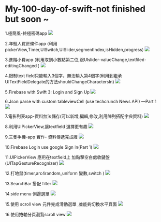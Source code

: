 # My-100-day-of-swift-not finished but soon ~


1.極簡風-終極密碼app
![](https://cdn-images-1.medium.com/max/1760/1*A7zcIq3GUUy7WhBicK1ydw.gif)

2.年輕人買房條件app (利用pickerView,Timer,UISwitch,UISlider,segmentIndex,isHidden,progress)
![](https://cdn-images-1.medium.com/max/1760/1*1c4Q6hd9s-VgLvQ8cEEQVg.gif)

3.進階小費app (利用取到小數點第二位,跟UIslider-valueChange,textfiled-editingChanged )
![](https://cdn-images-1.medium.com/max/1760/1*jD9BwonjXg3abTqLqhDyGg.gif)

4.限制text field只能輸入3個字，無法輸入第4個字(利用到繼承UITextFieldDelegate的方法shouldChangeCharactersIn)
![](https://cdn-images-1.medium.com/max/1760/1*1jiirjJdp6brhqC_3YC0RA.gif)

5.Firebase with Swift 3: Login and Sign Up
![](https://cdn-images-1.medium.com/max/1760/1*2Ni4NOD1J86TFDjeUXMTEA.gif)

6.Json parse with custom tableviewCell (use techcrunch News API) —Part 1
![](https://cdn-images-1.medium.com/max/1760/1*Ucei4DybeKUTN78X1UYTQQ.gif)

7.電影列表app-資料無法儲存(可以新增,編輯,修改,利用陣列搭配字典資料)
![](https://cdn-images-1.medium.com/max/1760/1*WoQuWWnMB7oYpTbyD_U-KA.gif)

8.利用UIPickerView,讓textfield 選擇更有趣
![](https://cdn-images-1.medium.com/max/1760/1*nhoxNag5_DxOh2Tf8U30_A.gif)

9.三隻手機-app 實作- 資料傳遞完成版
![](https://cdn-images-1.medium.com/max/1760/1*qYWQ1mXzJIoEdppoOnbx-g.gif)

10.Firebase Login use google Sign In(Part 1)
![](https://cdn-images-1.medium.com/max/1760/1*m86tLYowRxDqtc-jj-RrZw.gif)

11.UIPickerView 應用在textfield上 加點擊空白處收鍵盤(UITapGestureRecognizer)
![](https://cdn-images-1.medium.com/max/1760/1*J7tv05Bu1H-XwDmtoJdUhQ.gif)

12.打地鼠(timer,arc4random_uniform 變數,switch )
![](https://cdn-images-1.medium.com/max/1760/1*Vx7MIhqzrb9e1KDZQ0AEOA.gif)

13.SearchBar 搭配 filter
![](https://cdn-images-1.medium.com/max/1760/1*FEwzpFADV0WS8nJeRWN_1w.gif)

14.side menu 側邊選單
![](https://cdn-images-1.medium.com/max/880/1*dkKZGDk5ftLcxEHRW6y1lQ.gif)

15.使用 scroll view 元件完成滑動選單 ,並能夠切換水平頁面
![](https://cdn-images-1.medium.com/max/880/1*lwm80zBldBJT4CzRtoOy2A.gif)

16.使用捲軸分頁瀏覽scroll view 
![](https://cdn-images-1.medium.com/max/880/1*Fk4nr0pAMENNJ901lLL23g.gif)

